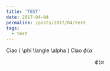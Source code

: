 ```yaml
---
title: 'TEST'
date: 2017-04-04
permalink: /posts/2017/04/test
tags:
  - test
---
```


Ciao \( \phi \langle \alpha \)
Ciao $\phi \langle \alpha$

$$\phi \langle \alpha$$